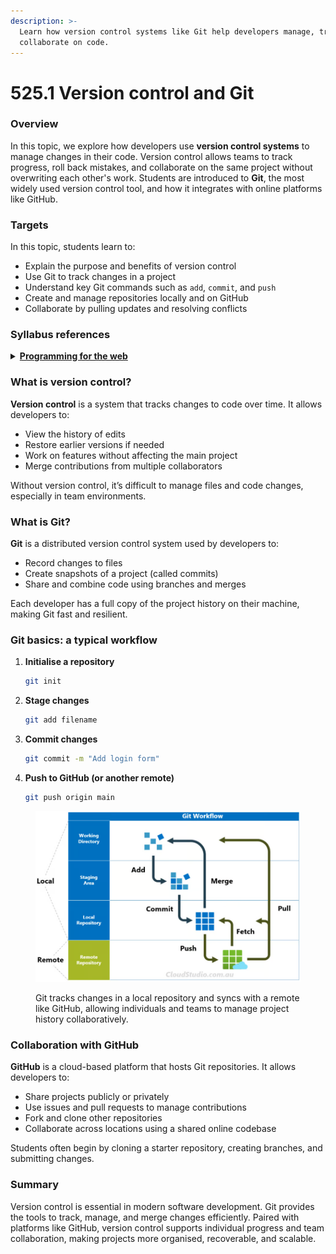 ```yaml
---
description: >-
  Learn how version control systems like Git help developers manage, track, and
  collaborate on code.
---
```


# 525.1 Version control and Git

### Overview

In this topic, we explore how developers use **version control systems** to manage changes in their code. Version control allows teams to track progress, roll back mistakes, and collaborate on the same project without overwriting each other's work. Students are introduced to **Git**, the most widely used version control tool, and how it integrates with online platforms like GitHub.

### Targets

In this topic, students learn to:

* Explain the purpose and benefits of version control
* Use Git to track changes in a project
* Understand key Git commands such as `add`, `commit`, and `push`
* Create and manage repositories locally and on GitHub
* Collaborate by pulling updates and resolving conflicts

### Syllabus references

<details>

<summary><a href="https://curriculum.nsw.edu.au/learning-areas/tas/software-engineering-11-12-2022/content/year-12/fa6aab137e"><strong>Programming for the web</strong></a></summary>

**Designing web applications**

* Investigate the reasons for version control and apply it when developing web application

</details>

### What is version control?

**Version control** is a system that tracks changes to code over time. It allows developers to:

* View the history of edits
* Restore earlier versions if needed
* Work on features without affecting the main project
* Merge contributions from multiple collaborators

Without version control, it’s difficult to manage files and code changes, especially in team environments.

### What is Git?

**Git** is a distributed version control system used by developers to:

* Record changes to files
* Create snapshots of a project (called commits)
* Share and combine code using branches and merges

Each developer has a full copy of the project history on their machine, making Git fast and resilient.

### Git basics: a typical workflow

1.  **Initialise a repository**

    ```bash
    git init
    ```
2.  **Stage changes**

    ```bash
    git add filename
    ```
3.  **Commit changes**

    ```bash
    git commit -m "Add login form"
    ```
4.  **Push to GitHub (or another remote)**

    ```bash
    git push origin main
    ```

<figure><img src="../../../.gitbook/assets/image (1) (1) (1) (1).png" alt=""><figcaption><p>Git tracks changes in a local repository and syncs with a remote like GitHub, allowing individuals and teams to manage project history collaboratively.</p></figcaption></figure>

### Collaboration with GitHub

**GitHub** is a cloud-based platform that hosts Git repositories. It allows developers to:

* Share projects publicly or privately
* Use issues and pull requests to manage contributions
* Fork and clone other repositories
* Collaborate across locations using a shared online codebase

Students often begin by cloning a starter repository, creating branches, and submitting changes.

### Summary

Version control is essential in modern software development. Git provides the tools to track, manage, and merge changes efficiently. Paired with platforms like GitHub, version control supports individual progress and team collaboration, making projects more organised, recoverable, and scalable.
